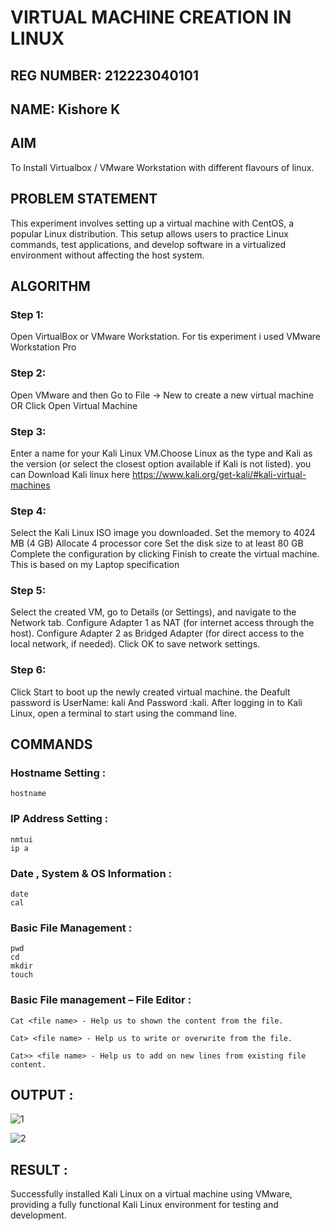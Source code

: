  # VIRTUAL MACHINE CREATION IN LINUX
## REG NUMBER: 212223040101
## NAME: Kishore K
  
  ## AIM
To Install Virtualbox / VMware Workstation with different flavours of linux.
## PROBLEM STATEMENT
This experiment involves setting up a virtual machine with CentOS, a popular Linux distribution. This setup allows users to practice Linux commands, test applications, and develop software in a virtualized environment without affecting the host system.

## ALGORITHM
 ### Step 1:
 Open VirtualBox or VMware Workstation. For tis experiment i used VMware Workstation Pro
 ### Step 2:
 Open VMware and then Go to File -> New to create a new virtual machine OR Click Open Virtual Machine 
 ### Step 3:
 Enter a name for your Kali Linux  VM.Choose Linux as the type and Kali as the version (or select the closest option available if Kali is not listed).
 you can Download Kali linux here https://www.kali.org/get-kali/#kali-virtual-machines
 ### Step 4:
Select the Kali Linux ISO image you downloaded.
Set the  memory to 4024 MB (4 GB)
Allocate 4 processor core
Set the disk size to at least 80 GB
Complete the configuration by clicking Finish to create the virtual machine. This is based on my Laptop specification
 ### Step 5:
 Select the created VM, go to Details (or Settings), and navigate to the Network tab.
Configure Adapter 1 as NAT (for internet access through the host).
Configure Adapter 2 as Bridged Adapter (for direct access to the local network, if needed).
Click OK to save network settings.
### Step 6:
Click Start to boot up the newly created virtual machine.
the Deafult password is UserName: kali And Password :kali.  After logging in to Kali Linux, open a terminal to start using the command line.
## COMMANDS

### Hostname Setting :
    hostname
### IP Address Setting :
    nmtui
    ip a
### Date , System & OS Information :
    date 
    cal
### Basic File Management :
    pwd
    cd
    mkdir
    touch
### Basic File management – File Editor :
    Cat <file name> - Help us to shown the content from the file.

    Cat> <file name> - Help us to write or overwrite from the file.

    Cat>> <file name> - Help us to add on new lines from existing file content.


## OUTPUT :

![1](img/Screenshot_2025-02-26_03_16_59.png)


![2](img/Screenshot_2025-02-26_03_22_33.png)

 
 
## RESULT :
Successfully installed Kali Linux on a virtual machine using VMware, providing a fully functional Kali Linux environment for testing and development.
 

  


